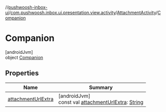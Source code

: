 //[pushwoosh-inbox-ui](../../../../index.md)/[com.pushwoosh.inbox.ui.presentation.view.activity](../../index.md)/[AttachmentActivity](../index.md)/[Companion](index.md)

# Companion

[androidJvm]\
object [Companion](index.md)

## Properties

| Name | Summary |
|---|---|
| [attachmentUrlExtra](attachment-url-extra.md) | [androidJvm]<br>const val [attachmentUrlExtra](attachment-url-extra.md): [String](https://kotlinlang.org/api/latest/jvm/stdlib/kotlin-stdlib/kotlin/-string/index.html) |
